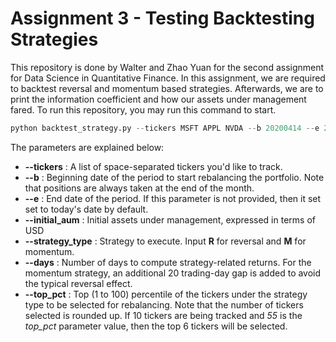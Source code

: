 # Assignment 3 - Testing Backtesting Strategies

This repository is done by Walter and Zhao Yuan for the second assignment for Data Science in Quantitative Finance. In this assignment, we are required to backtest reversal and momentum based strategies. Afterwards, we are to print the information coefficient and how our assets under management fared. To run this repository, you may run this command to start.

```python
python backtest_strategy.py --tickers MSFT APPL NVDA --b 20200414 --e 20200718 --initial_aum 5000 --strategy_type R --days 10 --top_pct 50
```

The parameters are explained below:

- **--tickers** : A list of space-separated tickers you'd like to track.
- **--b** : Beginning date of the period to start rebalancing the portfolio. Note that positions are always taken at the end of the month.
- **--e** : End date of the period. If this parameter is not provided, then it set set to today's date by default.
- **--initial_aum** : Initial assets under management, expressed in terms of USD
- **--strategy_type** : Strategy to execute. Input **R** for reversal and **M** for momentum.
- **--days** : Number of days to compute strategy-related returns. For the momentum strategy, an additional 20 trading-day gap is added to avoid the typical reversal effect.
- **--top_pct** : Top (1 to 100) percentile of the tickers under the strategy type to be selected for rebalancing. Note that the number of tickers selected is rounded up. If 10 tickers are being tracked and _55_ is the _top_pct_ parameter value, then the top 6 tickers will be selected.
